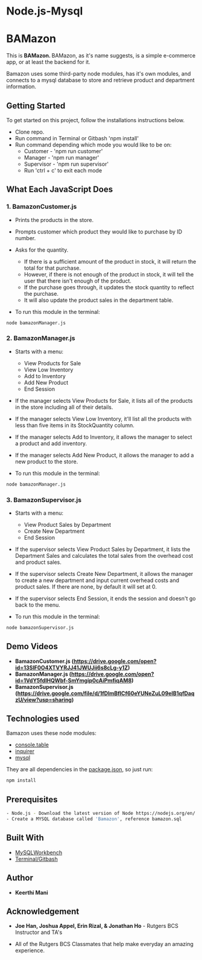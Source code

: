 # Node.js-Mysql
# BAMazon
This is <strong>BAMazon. </strong> BAMazon, as it's name suggests, is a simple e-commerce app, or at least the backend for it. 

Bamazon uses some third-party node modules, has it's own modules, and connects to a mysql database to store and retrieve product and department information.

## Getting Started
To get started on this project, follow the installations instructions below.

* Clone repo.
* Run command in Terminal or Gitbash 'npm install'
* Run command depending which mode you would like to be on:
    * Customer - 'npm run customer'
    * Manager - 'npm run manager'
    * Supervisor - 'npm run supervisor'
    * Run 'ctrl + c' to exit each mode

## What Each JavaScript Does

### 1. BamazonCustomer.js

* Prints the products in the store.

* Prompts customer which product they would like to purchase by ID number.

* Asks for the quantity.

    * If there is a sufficient amount of the product in stock, it will return the total for that purchase.
    * However, if there is not enough of the product in stock, it will tell the user that there isn't enough of the product.
    * If the purchase goes through, it updates the stock quantity to reflect the purchase.
    * It will also update the product sales in the department table.

* To run this module in the terminal:

```sh
node bamazonManager.js
```

### 2. BamazonManager.js

* Starts with a menu:

    * View Products for Sale
    * View Low Inventory
    * Add to Inventory
    * Add New Product
    * End Session
        
* If the manager selects View Products for Sale, it lists all of the products in the store including all of their details.

* If the manager selects View Low Inventory, it'll list all the products with less than five items in its StockQuantity column.

* If the manager selects Add to Inventory, it allows the manager to select a product and add inventory.

* If the manager selects Add New Product, it allows the manager to add a new product to the store.

* To run this module in the terminal:

```sh
node bamazonManager.js
```

### 3. BamazonSupervisor.js

* Starts with a menu:

    * View Product Sales by Department
    * Create New Department
    * End Session

* If the supervisor selects View Product Sales by Department, it lists the Department Sales and calculates the total sales from the overhead cost and product sales.

* If the supervisor selects Create New Department, it allows the manager to create a new department and input current overhead costs and product sales. If there are none, by default it will set at 0.

* If the supervisor selects End Session, it ends the session and doesn't go back to the menu.

* To run this module in the terminal:

```sh
node bamazonSupervisor.js
```
## Demo Videos

- <strong>BamazonCustomer.js (https://drive.google.com/open?id=13SIF0O4XTVYRJJ41JWUJii6s8cLg-y1Z)
- BamazonManager.js (https://drive.google.com/open?id=1VdY5fdIHQWbf-SmYmgip0cAiPmfiqAM8)
- BamazonSupervisor.js (https://drive.google.com/file/d/1fDlmBflCf60eYUNeZuL09eIB1qfDaqzU/view?usp=sharing)</strong>

## Technologies used

Bamazon uses these node modules: 

- [console.table](https://www.npmjs.com/package/console.table) 
- [inquirer](https://www.npmjs.com/package/inquirer) 
- [mysql](https://www.npmjs.com/package/mysql)

They are all dependencies in the [package.json](https://docs.npmjs.com/files/package.json), so just run:

```sh
npm install
```

## Prerequisites

```sh
- Node.js - Download the latest version of Node https://nodejs.org/en/
- Create a MYSQL database called 'Bamazon', reference bamazon.sql
```

## Built With

- [MySQLWorkbench](https://www.mysql.com/products/workbench/)
- [Terminal/Gitbash](https://openterminal.en.softonic.com/mac)

## Author

* <strong>Keerthi Mani</strong>

## Acknowledgement

* <strong>Joe Han, Joshua Appel, Erin Rizal, & Jonathan Ho</strong> - Rutgers BCS Instructor and TA's

* All of the Rutgers BCS Classmates that help make everyday an amazing experience.
